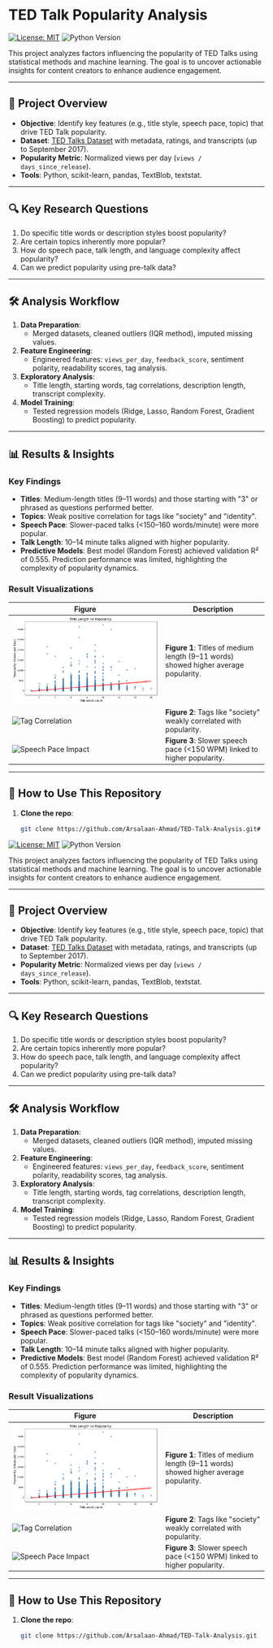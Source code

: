 # TED Talk Popularity Analysis

[![License: MIT](https://img.shields.io/badge/License-MIT-yellow.svg)](https://opensource.org/licenses/MIT)
![Python Version](https://img.shields.io/badge/python-3.8%2B-blue)

This project analyzes factors influencing the popularity of TED Talks using statistical methods and machine learning. The goal is to uncover actionable insights for content creators to enhance audience engagement.

---

## 📌 Project Overview
- **Objective**: Identify key features (e.g., title style, speech pace, topic) that drive TED Talk popularity.
- **Dataset**: [TED Talks Dataset](https://www.kaggle.com/datasets/roundkbanik/ted-talks) with metadata, ratings, and transcripts (up to September 2017).
- **Popularity Metric**: Normalized views per day (`views / days_since_release`).
- **Tools**: Python, scikit-learn, pandas, TextBlob, textstat.

---

## 🔍 Key Research Questions
1. Do specific title words or description styles boost popularity?
2. Are certain topics inherently more popular?
3. How do speech pace, talk length, and language complexity affect popularity?
4. Can we predict popularity using pre-talk data?

---

## 🛠️ Analysis Workflow
1. **Data Preparation**:  
   - Merged datasets, cleaned outliers (IQR method), imputed missing values.
2. **Feature Engineering**:  
   - Engineered features: `views_per_day`, `feedback_score`, sentiment polarity, readability scores, tag analysis.
3. **Exploratory Analysis**:  
   - Title length, starting words, tag correlations, description length, transcript complexity.
4. **Model Training**:  
   - Tested regression models (Ridge, Lasso, Random Forest, Gradient Boosting) to predict popularity.

---

## 📊 Results & Insights
### Key Findings
- **Titles**: Medium-length titles (9–11 words) and those starting with "3" or phrased as questions performed better.
- **Topics**: Weak positive correlation for tags like "society" and "identity".
- **Speech Pace**: Slower-paced talks (<150–160 words/minute) were more popular.
- **Talk Length**: 10–14 minute talks aligned with higher popularity.
- **Predictive Models**: Best model (Random Forest) achieved validation R² of 0.555. Prediction performance was limited, highlighting the complexity of popularity dynamics.

### Result Visualizations
| Figure | Description |
|--------|-------------|
| ![Title Length vs Popularity](results/fig1.png) | **Figure 1**: Titles of medium length (9–11 words) showed higher average popularity. |
| ![Tag Correlation](results/fig4.png) | **Figure 2**: Tags like "society" weakly correlated with popularity. |
| ![Speech Pace Impact](results/fig8.png) | **Figure 3**: Slower speech pace (<150 WPM) linked to higher popularity. |

---

## 📂 How to Use This Repository
1. **Clone the repo**:
   ```bash
   git clone https://github.com/Arsalaan-Ahmad/TED-Talk-Analysis.git# TED Talk Popularity Analysis

[![License: MIT](https://img.shields.io/badge/License-MIT-yellow.svg)](https://opensource.org/licenses/MIT)
![Python Version](https://img.shields.io/badge/python-3.8%2B-blue)

This project analyzes factors influencing the popularity of TED Talks using statistical methods and machine learning. The goal is to uncover actionable insights for content creators to enhance audience engagement.

---

## 📌 Project Overview
- **Objective**: Identify key features (e.g., title style, speech pace, topic) that drive TED Talk popularity.
- **Dataset**: [TED Talks Dataset](https://www.kaggle.com/datasets/roundkbanik/ted-talks) with metadata, ratings, and transcripts (up to September 2017).
- **Popularity Metric**: Normalized views per day (`views / days_since_release`).
- **Tools**: Python, scikit-learn, pandas, TextBlob, textstat.

---

## 🔍 Key Research Questions
1. Do specific title words or description styles boost popularity?
2. Are certain topics inherently more popular?
3. How do speech pace, talk length, and language complexity affect popularity?
4. Can we predict popularity using pre-talk data?

---

## 🛠️ Analysis Workflow
1. **Data Preparation**:  
   - Merged datasets, cleaned outliers (IQR method), imputed missing values.
2. **Feature Engineering**:  
   - Engineered features: `views_per_day`, `feedback_score`, sentiment polarity, readability scores, tag analysis.
3. **Exploratory Analysis**:  
   - Title length, starting words, tag correlations, description length, transcript complexity.
4. **Model Training**:  
   - Tested regression models (Ridge, Lasso, Random Forest, Gradient Boosting) to predict popularity.

---

## 📊 Results & Insights
### Key Findings
- **Titles**: Medium-length titles (9–11 words) and those starting with "3" or phrased as questions performed better.
- **Topics**: Weak positive correlation for tags like "society" and "identity".
- **Speech Pace**: Slower-paced talks (<150–160 words/minute) were more popular.
- **Talk Length**: 10–14 minute talks aligned with higher popularity.
- **Predictive Models**: Best model (Random Forest) achieved validation R² of 0.555. Prediction performance was limited, highlighting the complexity of popularity dynamics.

### Result Visualizations
| Figure | Description |
|--------|-------------|
| ![Title Length vs Popularity](results/fig1.png) | **Figure 1**: Titles of medium length (9–11 words) showed higher average popularity. |
| ![Tag Correlation](results/fig4.png) | **Figure 2**: Tags like "society" weakly correlated with popularity. |
| ![Speech Pace Impact](results/fig8.png) | **Figure 3**: Slower speech pace (<150 WPM) linked to higher popularity. |

---

## 📂 How to Use This Repository
1. **Clone the repo**:
   ```bash
   git clone https://github.com/Arsalaan-Ahmad/TED-Talk-Analysis.git

